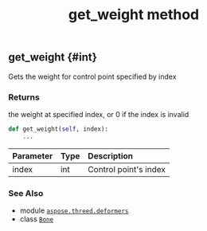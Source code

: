 ﻿---
title: get_weight method
second_title: Aspose.3D for Python via .NET API References
description: 
type: docs
weight: 40
url: /aspose.threed.deformers/bone/get_weight/
is_root: false
---

## get_weight {#int}

Gets the weight for control point specified by index


### Returns 


the weight at specified index, or 0 if the index is invalid


```python
def get_weight(self, index):
    ...
```


| Parameter | Type | Description |
| :- | :- | :- |
| index | int | Control point's index |



### See Also
* module [`aspose.threed.deformers`](../../)
* class [`Bone`](/3d/python-net/aspose.threed.deformers/bone)
